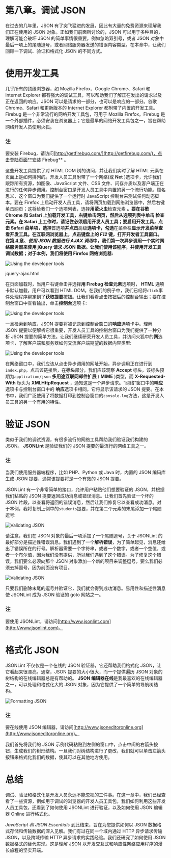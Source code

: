 # 第八章。调试 JSON

在过去的几年里，JSON 有了突飞猛进的发展，因此有大量的免费资源来理解我们正在使用的 JSON 对象。正如我们前面所讨论的，JSON 可以用于多种目的，理解可能会破坏 JSON 的简单事情很重要，例如忽略双引号，或者 JSON 对象中最后一项上的尾随逗号，或者网络服务器发送的错误内容类型。在本章中，让我们回顾一下调试、验证和格式化 JSON 的不同方式。

# 使用开发工具

几乎所有的顶级浏览器，如 Mozilla Firefox、Google Chrome、Safari 和 Internet Explorer 都有强大的调试工具，可以帮助我们了解正在发出的请求以及正在返回的响应。JSON 可以是请求的一部分，也可以是响应的一部分。谷歌 Chrome、Safari 和更新版本的 Internet Explorer 都附带了内置的开发工具。Firebug 是一个非常流行的网络开发工具包，可用于 Mozilla Firefox。Firebug 是一个外部插件，必须安装在浏览器上；它是最早的网络开发工具包之一，旨在帮助网络开发人员使用火狐。

### 注

要安装 Firebug，请访问[http://getfirebug.com/](http://getfirebug.com/)，点击登陆页面**安装 Firebug** 。

这些开发工具提供了对 HTML DOM 树的访问，并让我们实时了解 HTML 元素在页面上是如何排列的。开发人员工具附带了一个网络(或 **Net** )选项卡，允许我们跟踪所有资源，如图像、JavaScript 文件、CSS 文件、闪存介质以及客户端正在进行的任何异步调用。控制台窗口是开发人员工具中内置的另一个流行功能。顾名思义，这个窗口为我们提供了一个运行时 JavaScript 控制台来测试任何动态脚本。要在 Firefox 上启动开发人员工具，请将网页加载到网络浏览器中，然后右键单击网页；这将给我们一个选项列表，选择**用萤火虫**检查元素 **。要在谷歌 Chrome 和 Safari 上加载开发工具，右键单击网页，然后从选项列表中单击 **检查元素**。在 Safari 上工作时，请记住必须启用开发人员工具；要启用开发工具，点击 **Safari** 菜单项，选择**首选项**并点击**高级**选项卡，勾选**在菜单栏**显示开发菜单查看开发工具。在互联网浏览器上，点击键盘上的 *F12* 键，打开开发者工具窗口。在[第 4 章](4.html "Chapter 4. AJAX Calls with JSON Data")、*使用 JSON 数据进行 AJAX 调用*中，我们第一次异步调用一个实时网络服务器来使用 jQuery 请求 JSON 数据。让我们使用该程序，并使用开发工具调试数据；对于本例，我们将使用 Firefox 网络浏览器:**

![Using the developer tools](img/6034OS_08_01.jpg)

jquery-ajax.html

在页面加载时，当用户右键单击并选择**用 Firebug 检查元素**选项时， **HTML** 选项卡默认加载，用户可以看到 HTML DOM。在我们的例子中，我们已经将`click`事件处理程序绑定到了**获取提要**按钮。让我们看看点击按钮后的控制台输出；要在控制台窗口中查看输出，单击**控制台**选项卡:

![Using the developer tools](img/6034OS_08_02.jpg)

一旦检索到响应，JSON 提要将被记录到控制台窗口的**响应**选项卡中。理解 JSON 提要以便解析它很重要，开发人员工具的控制台窗口为我们提供了一种分析 JSON 提要的简单方法。让我们继续研究开发人员工具，并访问火狐中的**网**选项卡，了解客户端和服务器如何交流客户端期望的数据内容类型:

![Using the developer tools](img/6034OS_08_03.jpg)

在网络窗口中，我们应该从点击异步调用的网址开始，异步调用正在进行到`index.php`。点击该链接后，在**标头**部分，我们应该观察 **Accept** 标头，该标头预期为`application/json` **多用途互联网邮件扩展** ( **MIME** )类型，而 **X-Requested-With** 标头为 **XMLHttpRequest** ，通知这是一个异步请求。“网络”窗口中的**响应**选项卡与控制台窗口中的 **响应**选项卡相同，它将显示该请求的 JSON 提要。在本书中，我们广泛使用了将数据打印到控制台窗口的`console.log`方法，这是开发人员工具的另一个有用的特性。

# 验证 JSON

类似于我们的调试资源，有很多流行的网络工具帮助我们验证我们构建的 JSON。 **JSONLint** 是验证我们的 JSON 提要的最流行的网络工具之一。

### 注

当我们使用服务器端程序，比如 PHP、Python 或 Java 时，内置的 JSON 编码库生成 JSON 提要，通常该提要将是一个有效的 JSON 提要。

JSONLint 有一个非常简单的接口，允许用户粘贴他们想要验证的 JSON，并根据我们粘贴的 JSON 提要返回成功消息或错误消息。让我们首先验证一个坏的 JSON 片段，以查看将返回的错误消息，然后让我们修复它以查看成功消息。对于本例，我将复制上例中的`students`提要，并在第二个元素的末尾添加一个尾随逗号:

![Validating JSON](img/6034OS_08_04.jpg)

请注意，我们在 JSON 对象的最后一项添加了一个尾随逗号，关于 JSONLint 的最好部分是描述性错误消息。我们遇到了一个**解析错误**，为了简单起见，消息还给出了错误所在的行号。解析器需要一个字符串，或者一个数字，或者一个空值，或者一个布尔值，因为我们没有提供，所以我们遇到了这个错误。为了修复这个错误，我们要么必须向那个 JSON 对象添加一个新的项目来调整逗号，要么我们必须去掉逗号，因为前面没有项目。

![Validating JSON](img/6034OS_08_05.jpg)

只要我们删除末尾的逗号并验证它，我们就会得到成功消息。易用性和描述性消息使 JSONLint 成为 JSON 验证的 goto 网站之一。

### 注

要使用 JSONLint，请访问[http://www.jsonlint.com](http://www.jsonlint.com)。

# 格式化 JSON

JSONLint 不仅仅是一个在线的 JSON 验证器，它还帮助我们格式化 JSON，让它看起来很漂亮。通常，JSON 提要的大小很大，而一个提供遍历 JSON 对象的树结构的在线编辑器总是有帮助的。 **JSON 编辑器在线**是我最喜欢的在线编辑器之一，可以处理和格式化大的 JSON 对象，因为它提供了一个简单的导航树结构。

![Formatting JSON](img/6034OS_08_06.jpg)

### 注

要在线使用 JSON 编辑器，请访问[http://www.jsoneditoronline.org](http://www.jsoneditoronline.org)。

我们首先将我们的 JSON 示例代码粘贴到左侧的窗口中，点击中间的右箭头按钮，生成我们的树形结构。一旦我们对树结构进行了更改，我们就可以单击左箭头按钮来格式化我们的数据，使其可以在其他地方使用。

# 总结

调试、验证和格式化是开发人员永远不能忽视的三件事。在这一章中，我们已经查看了一些资源，例如用于调试的浏览器的开发人员工具包，我们如何利用这些开发人员工具包，还看到了如何使用 JSONLint 进行验证，以及如何使用 JSON 编辑器 Online 进行格式化。

*JavaScript 和 JSON Essentials* 到此结束，旨在为您提供如何以 JSON 数据格式存储和传输数据的深入见解。我们有过在同一个域内通过 HTTP 异步请求传输 JSON，以及跨域传输 HTTP 异步请求的实践经验。我们还研究了如何使用 JSON 数据格式的替代实现。这是理解 JSON 以开发交互式和响应性网络应用程序的漫长旅程的坚实开端。